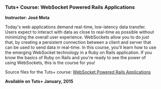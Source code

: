 ### Tuts+ Course: WebSocket Powered Rails Applications
**Instructor: José Mota**

Today's web applications demand real-time, low-latency data transfer. Users expect to interact with data as close to real-time as possible without minimizing the overall user experience. WebSockets allow you to do just that, by creating a persistent connection between a client and server that can be used to send data in real-time. In this course, you'll learn how to use the emerging WebSocket technology in a Ruby on Rails application. If you know the basics of Ruby on Rails and you're ready to see the power of using WebSockets, this is the course for you! 

Source files for the Tuts+ course: [WebSocket Powered Rails Applications](https://courses.tutsplus.com/courses/)

**Available on Tuts+ January, 2015**